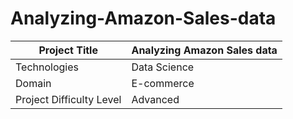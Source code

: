# Analyzing-Amazon-Sales-data

| Project Title            |Analyzing Amazon Sales data |
|--------------------------|-------------------------   |
| Technologies             | Data Science               |                                                    
| Domain                   | E-commerce                 |
| Project Difficulty Level | Advanced                   |
